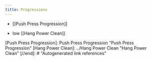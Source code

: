 ```yaml
---
title: Progressions
---
```


- [[Push Press Progression]]


- low [[Hang Power Clean]]

[//begin]: # "Autogenerated link references for markdown compatibility"
[Push Press Progression]: Push Press Progression "Push Press Progression"
[Hang Power Clean]: ../Hang Power Clean "Hang Power Clean"
[//end]: # "Autogenerated link references"